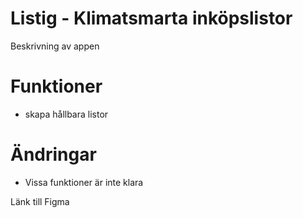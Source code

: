 # Listig - Klimatsmarta inköpslistor 
Beskrivning av appen

# Funktioner
- skapa hållbara listor


# Ändringar
- Vissa funktioner är inte klara

Länk till Figma
